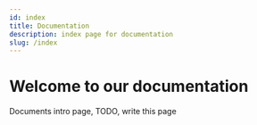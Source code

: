 ```yaml
---
id: index
title: Documentation
description: index page for documentation
slug: /index
---
```


# Welcome to our documentation

Documents intro page, TODO, write this page


